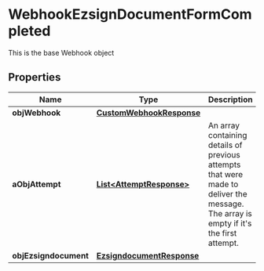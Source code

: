 

# WebhookEzsignDocumentFormCompleted

This is the base Webhook object

## Properties

| Name | Type | Description | Notes |
|------------ | ------------- | ------------- | -------------|
|**objWebhook** | [**CustomWebhookResponse**](CustomWebhookResponse.md) |  |  |
|**aObjAttempt** | [**List&lt;AttemptResponse&gt;**](AttemptResponse.md) | An array containing details of previous attempts that were made to deliver the message. The array is empty if it&#39;s the first attempt. |  |
|**objEzsigndocument** | [**EzsigndocumentResponse**](EzsigndocumentResponse.md) |  |  |



